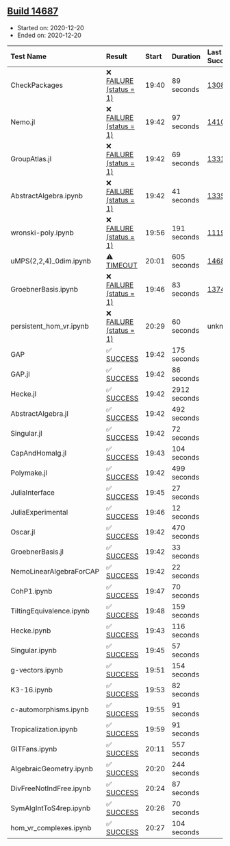 ## [Build 14687](https://oscarci.mathematik.uni-kl.de/job/oscar/14687/)

* Started on: 2020-12-20
* Ended on: 2020-12-20

| Test Name    | Result | Start | Duration | Last Success | First Failure |
|:-------------|:-------|:------|:---------|:-------------|:--------------|
| CheckPackages | ❌ [FAILURE (status = 1)](https://oscarci.mathematik.uni-kl.de/job/oscar/14687/artifact/logs/build-14687/CheckPackages.log) | 19:40 | 89 seconds | [13085](https://oscarci.mathematik.uni-kl.de/job/oscar/13085/) | [13086](https://oscarci.mathematik.uni-kl.de/job/oscar/13086/) |
| Nemo.jl | ❌ [FAILURE (status = 1)](https://oscarci.mathematik.uni-kl.de/job/oscar/14687/artifact/logs/build-14687/Nemo.jl.log) | 19:42 | 97 seconds | [14101](https://oscarci.mathematik.uni-kl.de/job/oscar/14101/) | [14102](https://oscarci.mathematik.uni-kl.de/job/oscar/14102/) |
| GroupAtlas.jl | ❌ [FAILURE (status = 1)](https://oscarci.mathematik.uni-kl.de/job/oscar/14687/artifact/logs/build-14687/GroupAtlas.jl.log) | 19:42 | 69 seconds | [13311](https://oscarci.mathematik.uni-kl.de/job/oscar/13311/) | [13312](https://oscarci.mathematik.uni-kl.de/job/oscar/13312/) |
| AbstractAlgebra.ipynb | ❌ [FAILURE (status = 1)](https://oscarci.mathematik.uni-kl.de/job/oscar/14687/artifact/logs/build-14687/AbstractAlgebra.ipynb.log) | 19:42 | 41 seconds | [13355](https://oscarci.mathematik.uni-kl.de/job/oscar/13355/) | [13356](https://oscarci.mathematik.uni-kl.de/job/oscar/13356/) |
| wronski-poly.ipynb | ❌ [FAILURE (status = 1)](https://oscarci.mathematik.uni-kl.de/job/oscar/14687/artifact/logs/build-14687/wronski-poly.ipynb.log) | 19:56 | 191 seconds | [11192](https://oscarci.mathematik.uni-kl.de/job/oscar/11192/) | [11193](https://oscarci.mathematik.uni-kl.de/job/oscar/11193/) |
| uMPS(2,2,4)_0dim.ipynb | ⚠ [TIMEOUT](https://oscarci.mathematik.uni-kl.de/job/oscar/14687/artifact/logs/build-14687/uMPS-2-2-4-_0dim.ipynb.log) | 20:01 | 605 seconds | [14686](https://oscarci.mathematik.uni-kl.de/job/oscar/14686/) | [14687](https://oscarci.mathematik.uni-kl.de/job/oscar/14687/) |
| GroebnerBasis.ipynb | ❌ [FAILURE (status = 1)](https://oscarci.mathematik.uni-kl.de/job/oscar/14687/artifact/logs/build-14687/GroebnerBasis.ipynb.log) | 19:46 | 83 seconds | [13748](https://oscarci.mathematik.uni-kl.de/job/oscar/13748/) | [13749](https://oscarci.mathematik.uni-kl.de/job/oscar/13749/) |
| persistent_hom_vr.ipynb | ❌ [FAILURE (status = 1)](https://oscarci.mathematik.uni-kl.de/job/oscar/14687/artifact/logs/build-14687/persistent_hom_vr.ipynb.log) | 20:29 | 60 seconds | unknown | unknown |
| GAP | ✅ [SUCCESS](https://oscarci.mathematik.uni-kl.de/job/oscar/14687/artifact/logs/build-14687/GAP.log) | 19:42 | 175 seconds |  |  |
| GAP.jl | ✅ [SUCCESS](https://oscarci.mathematik.uni-kl.de/job/oscar/14687/artifact/logs/build-14687/GAP.jl.log) | 19:42 | 86 seconds |  |  |
| Hecke.jl | ✅ [SUCCESS](https://oscarci.mathematik.uni-kl.de/job/oscar/14687/artifact/logs/build-14687/Hecke.jl.log) | 19:42 | 2912 seconds |  |  |
| AbstractAlgebra.jl | ✅ [SUCCESS](https://oscarci.mathematik.uni-kl.de/job/oscar/14687/artifact/logs/build-14687/AbstractAlgebra.jl.log) | 19:42 | 492 seconds |  |  |
| Singular.jl | ✅ [SUCCESS](https://oscarci.mathematik.uni-kl.de/job/oscar/14687/artifact/logs/build-14687/Singular.jl.log) | 19:42 | 72 seconds |  |  |
| CapAndHomalg.jl | ✅ [SUCCESS](https://oscarci.mathematik.uni-kl.de/job/oscar/14687/artifact/logs/build-14687/CapAndHomalg.jl.log) | 19:43 | 104 seconds |  |  |
| Polymake.jl | ✅ [SUCCESS](https://oscarci.mathematik.uni-kl.de/job/oscar/14687/artifact/logs/build-14687/Polymake.jl.log) | 19:42 | 499 seconds |  |  |
| JuliaInterface | ✅ [SUCCESS](https://oscarci.mathematik.uni-kl.de/job/oscar/14687/artifact/logs/build-14687/JuliaInterface.log) | 19:45 | 27 seconds |  |  |
| JuliaExperimental | ✅ [SUCCESS](https://oscarci.mathematik.uni-kl.de/job/oscar/14687/artifact/logs/build-14687/JuliaExperimental.log) | 19:46 | 12 seconds |  |  |
| Oscar.jl | ✅ [SUCCESS](https://oscarci.mathematik.uni-kl.de/job/oscar/14687/artifact/logs/build-14687/Oscar.jl.log) | 19:42 | 470 seconds |  |  |
| GroebnerBasis.jl | ✅ [SUCCESS](https://oscarci.mathematik.uni-kl.de/job/oscar/14687/artifact/logs/build-14687/GroebnerBasis.jl.log) | 19:42 | 33 seconds |  |  |
| NemoLinearAlgebraForCAP | ✅ [SUCCESS](https://oscarci.mathematik.uni-kl.de/job/oscar/14687/artifact/logs/build-14687/NemoLinearAlgebraForCAP.log) | 19:42 | 22 seconds |  |  |
| CohP1.ipynb | ✅ [SUCCESS](https://oscarci.mathematik.uni-kl.de/job/oscar/14687/artifact/logs/build-14687/CohP1.ipynb.log) | 19:47 | 70 seconds |  |  |
| TiltingEquivalence.ipynb | ✅ [SUCCESS](https://oscarci.mathematik.uni-kl.de/job/oscar/14687/artifact/logs/build-14687/TiltingEquivalence.ipynb.log) | 19:48 | 159 seconds |  |  |
| Hecke.ipynb | ✅ [SUCCESS](https://oscarci.mathematik.uni-kl.de/job/oscar/14687/artifact/logs/build-14687/Hecke.ipynb.log) | 19:43 | 116 seconds |  |  |
| Singular.ipynb | ✅ [SUCCESS](https://oscarci.mathematik.uni-kl.de/job/oscar/14687/artifact/logs/build-14687/Singular.ipynb.log) | 19:45 | 57 seconds |  |  |
| g-vectors.ipynb | ✅ [SUCCESS](https://oscarci.mathematik.uni-kl.de/job/oscar/14687/artifact/logs/build-14687/g-vectors.ipynb.log) | 19:51 | 154 seconds |  |  |
| K3-16.ipynb | ✅ [SUCCESS](https://oscarci.mathematik.uni-kl.de/job/oscar/14687/artifact/logs/build-14687/K3-16.ipynb.log) | 19:53 | 82 seconds |  |  |
| c-automorphisms.ipynb | ✅ [SUCCESS](https://oscarci.mathematik.uni-kl.de/job/oscar/14687/artifact/logs/build-14687/c-automorphisms.ipynb.log) | 19:55 | 91 seconds |  |  |
| Tropicalization.ipynb | ✅ [SUCCESS](https://oscarci.mathematik.uni-kl.de/job/oscar/14687/artifact/logs/build-14687/Tropicalization.ipynb.log) | 19:59 | 91 seconds |  |  |
| GITFans.ipynb | ✅ [SUCCESS](https://oscarci.mathematik.uni-kl.de/job/oscar/14687/artifact/logs/build-14687/GITFans.ipynb.log) | 20:11 | 557 seconds |  |  |
| AlgebraicGeometry.ipynb | ✅ [SUCCESS](https://oscarci.mathematik.uni-kl.de/job/oscar/14687/artifact/logs/build-14687/AlgebraicGeometry.ipynb.log) | 20:20 | 244 seconds |  |  |
| DivFreeNotIndFree.ipynb | ✅ [SUCCESS](https://oscarci.mathematik.uni-kl.de/job/oscar/14687/artifact/logs/build-14687/DivFreeNotIndFree.ipynb.log) | 20:24 | 87 seconds |  |  |
| SymAlgIntToS4rep.ipynb | ✅ [SUCCESS](https://oscarci.mathematik.uni-kl.de/job/oscar/14687/artifact/logs/build-14687/SymAlgIntToS4rep.ipynb.log) | 20:26 | 70 seconds |  |  |
| hom_vr_complexes.ipynb | ✅ [SUCCESS](https://oscarci.mathematik.uni-kl.de/job/oscar/14687/artifact/logs/build-14687/hom_vr_complexes.ipynb.log) | 20:27 | 104 seconds |  |  |

